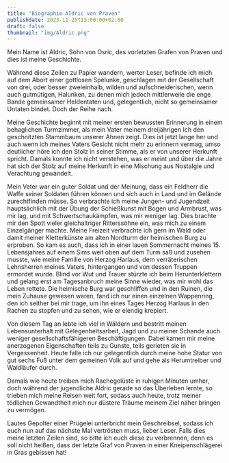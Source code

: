```yaml
---
title: "Biographie Aldric von Praven"
publishdate: 2023-11-25T13:00:00+02:00
draft: false
thumbnail: "img/Aldric.png"
---
```


Mein Name ist Aldric, Sohn von Osric, des vorletzten Grafen von Praven und dies ist meine Geschichte.

Während diese Zeilen zu Papier wandern, werter Leser, befinde ich mich auf dem Abort einer gottlosen Spelunke, geschlagen mit der Gesellschaft von drei, oder besser zweieinhalb, wilden und aufschneiderischen, wenn auch gutmütigen, Halunken, zu denen mich jedoch mittlerweile die enge Bande gemeinsamer Heldentaten und, gelegentlich, nicht so gemeinsamer Untaten bindet. Doch der Reihe nach.

Meine Geschichte beginnt mit meiner ersten bewussten Erinnerung in einem behaglichen Turmzimmer, als mein Vater meinem dreijährigen Ich den geschnitzten Stammbaum unserer Ahnen zeigt. Dies ist jetzt lange her und auch wenn ich meines Vaters Gesicht nicht mehr zu erinnern vermag, umso deutlicher höre ich den Stolz in seiner Stimme, als er von unserer Herkunft spricht. Damals konnte ich nicht verstehen, was er meint und über die Jahre hat sich der Stolz auf meine Herkunft in eine Mischung aus Nostalgie und Verachtung gewandelt.

Mein Vater war ein guter Soldat und der Meinung, dass ein Feldherr die Waffe seiner Soldaten führen können und sich auch in Land und im Gelände zurechtfinden müsse. So verbrachte ich meine Jungen- und Jugendzeit hauptsächlich mit der Übung der Schießkunst mit Bogen und Armbrust, was mir lag, und mit Schwertschaukämpfen, was mir weniger lag. Dies brachte mir den Spott vieler gleichaltriger Ritterssöhne ein, was mich zu einem Einzelgänger machte. Meine Freizeit verbrachte ich gern im Wald oder damit meiner Kletterkünste am alten Nordturm der heimischen Burg zu erproben. So kam es auch, dass ich in einer lauen Sommernacht meines 15. Lebensjahres auf einem Sims weit oben auf dem Turm saß und zusehen musste, wie meine Familie von Herzog Harlaus, dem verräterischen Lehnsherren meines Vaters, hintergangen und von dessen Truppen ermordet wurde. Blind vor Wut und Trauer stürzte ich beim Herunterklettern und gelang erst am Tagesanbruch meine Sinne wieder, was mir wohl das Leben rettete. Die heimische Burg war geschliffen und in den Ruinen, die mein Zuhause gewesen waren, fand ich nur einen einzelnen Wappenring, den ich seither bei mir trage, um ihn eines Tages Herzog Harlaus in den Rachen zu stopfen und zu sehen, wie er elendig krepiert.

Von diesem Tag an lebte ich viel in Wäldern und bestritt meinen Lebensunterhalt mit Gelegenheitsarbeit, Jagd und zu meiner Schande auch weniger gesellschaftsfähigeren Beschäftigungen. Dabei kamen mir meine anerzogenen Eigenschaften teils zu Gunste, teils gerieten sie in Vergessenheit. Heute falle ich nur gelegentlich durch meine hohe Statur von gut sechs Fuß unter dem gemeinen Volk auf und gehe als Herumtreiber und Waldläufer durch.

Damals wie heute treiben mich Rachegelüste in ruhigen Minuten umher, doch während der jugendliche Aldric gerade so das Überleben lernte, so trieben mich meine Reisen weit fort, sodass auch heute, trotz meiner tödlichen Gewandtheit mich nur düstere Träume meinem Ziel näher bringen zu vermögen.

Lautes Gepolter einer Prügelei unterbricht mein Geschreibsel, sodass ich euch nun auf das nächste Mal vertrösten muss, lieber Leser. Falls dies meine letzten Zeilen sind, so bitte ich euch diese zu verbrennen, denn es soll nicht heißen, dass der letzte Graf von Praven in einer Kneipenschlägerei in Gras gebissen hat!
